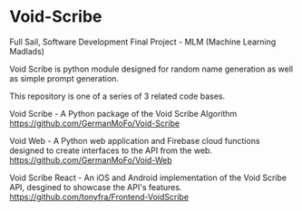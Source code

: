 # Void-Scribe
Full Sail, Software Development Final Project - MLM (Machine Learning Madlads)

Void Scribe is python module designed for random name generation as well as simple prompt generation.

This repository is one of a series of 3 related code bases.

Void Scribe - A Python package of the Void Scribe Algorithm
https://github.com/GermanMoFo/Void-Scribe

Void Web - A Python web application and Firebase cloud functions designed to create interfaces to the API from the web.
https://github.com/GermanMoFo/Void-Web

Void Scribe React - An iOS and Android implementation of the Void Scribe API, desgined to showcase the API's features.
https://github.com/tonyfra/Frontend-VoidScribe

